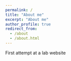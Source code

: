 ```yaml
---
permalink: /
title: "About me"
excerpt: "About me"
author_profile: true
redirect_from: 
  - /about
  - /about.html
---
```


First attempt at a lab website
